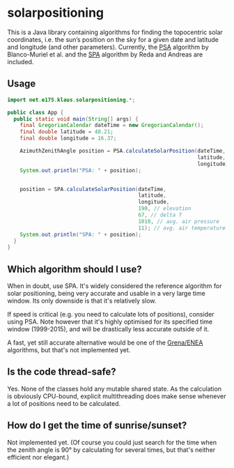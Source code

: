 solarpositioning
================

This is a Java library containing algorithms for finding the topocentric solar coordinates, i.e. the sun’s position on the sky for a given date and latitude and longitude (and other parameters). Currently, the <a href="http://dx.doi.org/10.1016/S0038-092X(00)00156-0">PSA</a> algorithm by Blanco-Muriel et al. and the [SPA](http://dx.doi.org/10.1016/j.solener.2003.12.003) algorithm by Reda and Andreas are included.

Usage
-----

```java
import net.e175.klaus.solarpositioning.*;

public class App {
  public static void main(String[] args) {
    final GregorianCalendar dateTime = new GregorianCalendar();
    final double latitude = 48.21;
    final double longitude = 16.37;

    AzimuthZenithAngle position = PSA.calculateSolarPosition(dateTime,
                                                             latitude,
                                                             longitude);
    System.out.println("PSA: " + position);


    position = SPA.calculateSolarPosition(dateTime,
                                          latitude,
                                          longitude,
                                          190, // elevation
                                          67, // delta T
                                          1010, // avg. air pressure
                                          11); // avg. air temperature
    System.out.println("SPA: " + position);
  }
}
```

Which algorithm should I use?
-----------------------------

When in doubt, use SPA. It's widely considered the reference algorithm for solar positioning, being very accurate and usable in a very large time window. Its only downside is that it's relatively slow.

If speed is critical (e.g. you need to calculate lots of positions), consider using PSA. Note however that it's highly optimised for its specified time window (1999-2015), and will be drastically less accurate outside of it.

A fast, yet still accurate alternative would be one of the [Grena/ENEA](http://dx.doi.org/10.1016/j.solener.2012.01.024) algorithms, but that's not implemented yet.

Is the code thread-safe?
------------------------

Yes. None of the classes hold any mutable shared state. As the calculation is obviously CPU-bound, explicit multithreading does make sense whenever a lot of positions need to be calculated.

How do I get the time of sunrise/sunset?
----------------------------------------

Not implemented yet. (Of course you could just search for the time when the zenith angle is 90° by calculating for several times, but that's neither efficient nor elegant.)
